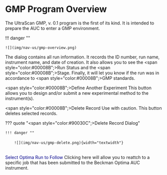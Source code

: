 # GMP Program Overview

The UltraScan GMP, v. 0.1 program is the first of its kind. It is intended to prepare the AUC to enter a GMP environment.

!!! danger ""

    ![](img/nav-us/gmp-overview.png)

The dialog contains all run information. It records the ID number, run name, instrument name, and date of creation. It also allows you to see the <span style="color:#00008B";>Run Status</span> and the <span style="color:#00008B";>Stage</span>. Finally, it will let you know if the run was in accordance to <span style="color:#00008B";>GMP</span> standards.
    
<span style="color:#00008B";>Define Another Experiment</span> This button allows you to design and/or submit a new experimental method to the instrument(s).
    
<span style="color:#00008B";>Delete Record</span> Use with caution. This button deletes selected records.

??? quote "<span style="color:#90030C";>Delete Record Dialog</span>"

    !!! danger ""

        ![](img/nav-us/gmp-delete.png){width="textwidth"}
<br>
<span style="color:#00008B";>Select Optima Run to Follow</span> Clicking here will allow you to reattch to a specific job that has been submitted to the Beckman Optima AUC instrument.
    
